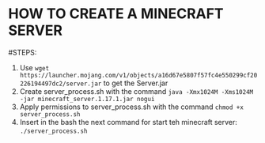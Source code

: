 # HOW TO CREATE A MINECRAFT SERVER 

#STEPS:
1. Use `wget https://launcher.mojang.com/v1/objects/a16d67e5807f57fc4e550299cf20226194497dc2/server.jar` to get the Server.jar
2. Create server_process.sh with the command `java -Xmx1024M -Xms1024M -jar minecraft_server.1.17.1.jar nogui`
3. Apply permissions to server_process.sh with the command `chmod +x server_process.sh`
4. Insert in the bash the next command for start teh minecraft server: `./server_process.sh`